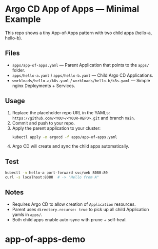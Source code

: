 # Argo CD App of Apps — Minimal Example

This repo shows a tiny App-of-Apps pattern with two child apps (hello-a, hello-b).

## Files
- `apps/app-of-apps.yaml` — Parent Application that points to the `apps/` folder.
- `apps/hello-a.yaml` / `apps/hello-b.yaml` — Child Argo CD Applications.
- `workloads/hello-a/k8s.yaml` / `workloads/hello-b/k8s.yaml` — Simple nginx Deployments + Services.

## Usage
1. Replace the placeholder repo URL in the YAMLs:
   `https://github.com/<YOU>/<YOUR-REPO>.git` and branch `main`.
2. Commit and push to your repo.
3. Apply the parent application to your cluster:
   ```bash
   kubectl apply -n argocd -f apps/app-of-apps.yaml
   ```
4. Argo CD will create and sync the child apps automatically.

## Test
```bash
kubectl -n hello-a port-forward svc/web 8080:80
curl -s localhost:8080  # -> "Hello from A"
```

## Notes
- Requires Argo CD to allow creation of `Application` resources.
- Parent uses `directory.recurse: true` to pick up all child Application yamls in `apps/`.
- Both child apps enable auto-sync with prune + self-heal.
# app-of-apps-demo
